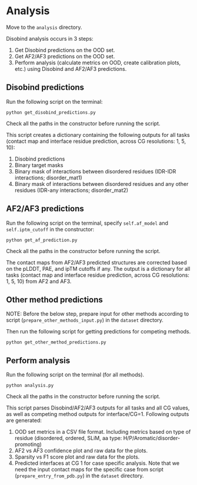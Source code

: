 # Analysis
Move to the `analysis` directory.  

Disobind analysis occurs in 3 steps:
1. Get Disobind predictions on the OOD set.
2. Get AF2/AF3 predictions on the OOD set.
3. Perform analysis (calculate metrics on OOD, create calibration plots, etc.) using Disobind and AF2/AF3 predictions.

## Disobind predictions
Run the following script on the terminal:
```
python get_disobind_predictions.py
```
Check all the paths in the constructor before running the script.  

This script creates a dictionary containing the following outputs for all tasks (contact map and interface residue prediction, across CG resolutions: 1, 5, 10):

1. Disobind predictions
2. Binary target masks
3. Binary mask of interactions between disordered residues (IDR-IDR interactions; disorder_mat1) 
4. Binary mask of interactions between disordered residues and any other residues (IDR-any interactions; disorder_mat2)

## AF2/AF3 predictions

Run the following script on the terminal, specify `self.af_model` and `self.iptm_cutoff` in the constructor:
```
python get_af_prediction.py
```
Check all the paths in the constructor before running the script.  

The contact maps from AF2/AF3 predicted structures are corrected based on the pLDDT, PAE, and ipTM cutoffs if any. 
The output is a dictionary for all tasks (contact map and interface residue prediction, across CG resolutions: 1, 5, 10) from AF2 and AF3. 

## Other method predictions

NOTE: Before the below step, prepare input for other methods according to script (`prepare_other_methods_input.py`) in the `dataset` directory. 

Then run the following script for getting predictions for competing methods. 

```
python get_other_method_predictions.py
```

## Perform analysis
Run the following script on the terminal (for all methods). 

```
python analysis.py
```

Check all the paths in the constructor before running the script.  

This script parses Disobind/AF2/AF3 outputs for all tasks and all CG values, as well as competing method outputs for interface/CG=1. Following outputs are generated:
1. OOD set metrics in a CSV file format. Including metrics based on type of residue (disordered, ordered, SLiM, aa type: H/P/Aromatic/disorder-promoting)
2. AF2 vs AF3 confidence plot and raw data for the plots. 
3. Sparsity vs F1 score plot and raw data for the plots. 
4. Predicted interfaces at CG 1 for case specific analysis. Note that we need the input contact maps for the specific case from script (`prepare_entry_from_pdb.py`) in the `dataset` directory.

   

